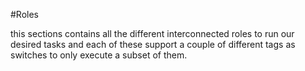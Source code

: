 #Roles

this sections contains all the different interconnected roles to run our desired tasks
and each of these support a couple of different tags as switches to only execute a subset
of them.